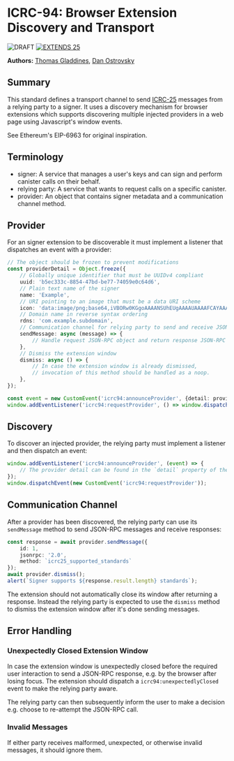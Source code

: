 # ICRC-94: Browser Extension Discovery and Transport

![DRAFT] [![EXTENDS 25]](./icrc_25_signer_interaction_standard.md)

**Authors:** [Thomas Gladdines](https://github.com/sea-snake), [Dan Ostrovsky](https://github.com/dostro)

## Summary

This standard defines a transport channel to
send [ICRC-25](https://github.com/dfinity/wg-identity-authentication/blob/main/topics/icrc_25_signer_interaction_standard.md)
messages from a relying party to a signer. It uses a discovery mechanism for browser extensions which supports
discovering multiple injected providers in a web page using Javascript's window events.

See Ethereum's EIP-6963 for original inspiration.

## Terminology

* signer: A service that manages a user's keys and can sign and perform canister calls on their behalf.
* relying party: A service that wants to request calls on a specific canister.
* provider: An object that contains signer metadata and a communication channel method.

## Provider

For an signer extension to be discoverable it must implement a listener that dispatches an event with a provider:

```ts
// The object should be frozen to prevent modifications
const providerDetail = Object.freeze({
    // Globally unique identifier that must be UUIDv4 compliant
    uuid: 'b5ec333c-8854-47bd-be77-74059e0c64d6',
    // Plain text name of the signer
    name: 'Example',
    // URI pointing to an image that must be a data URI scheme
    icon: 'data:image/png;base64,iVBORw0KGgoAAAANSUhEUgAAAAUAAAAFCAYAAACNbyblAAAAHElEQVQI12P4//8/w38GIAXDIBKE0DHxgljNBAAO9TXL0Y4OHwAAAABJRU5ErkJggg==',
    // Domain name in reverse syntax ordering
    rdns: 'com.example.subdomain',
    // Communication channel for relying party to send and receive JSON-RPC messages
    sendMessage: async (message) => {
        // Handle request JSON-RPC object and return response JSON-RPC object 
    },
    // Dismiss the extension window
    dismiss: async () => {
        // In case the extension window is already dismissed,
        // invocation of this method should be handled as a noop.
    },
});

const event = new CustomEvent('icrc94:announceProvider', {detail: providerDetail});
window.addEventListener('icrc94:requestProvider', () => window.dispatchEvent(event));
```

## Discovery

To discover an injected provider, the relying party must implement a listener and then dispatch an event:

```ts
window.addEventListener('icrc94:announceProvider', (event) => {
    // The provider detail can be found in the `detail` property of the event
});
window.dispatchEvent(new CustomEvent('icrc94:requestProvider'));
```

## Communication Channel

After a provider has been discovered, the relying party can use its `sendMessage` method to send JSON-RPC messages and
receive responses:

```ts
const response = await provider.sendMessage({
    id: 1,
    jsonrpc: '2.0',
    method: `icrc25_supported_standards`
});
await provider.dismiss();
alert(`Signer supports ${response.result.length} standards`);
```

The extension should not automatically close its window after returning a response. Instead the relying party
is expected to use the `dismiss` method to dismiss the extension window after it's done sending messages.

## Error Handling

### Unexpectedly Closed Extension Window

In case the extension window is unexpectedly closed before the required user interaction to send a JSON-RPC response,
e.g. by the browser after losing focus. The extension should dispatch a `icrc94:unexpectedlyClosed` event to make the
relying party aware.

The relying party can then subsequently inform the user to make a decision e.g. choose to re-attempt the JSON-RPC call.

### Invalid Messages

If either party receives malformed, unexpected, or otherwise invalid messages, it should ignore them.

[DRAFT]: https://img.shields.io/badge/STATUS-DRAFT-f25a24.svg

[EXTENDS 25]: https://img.shields.io/badge/EXTENDS-ICRC--25-ed1e7a.svg